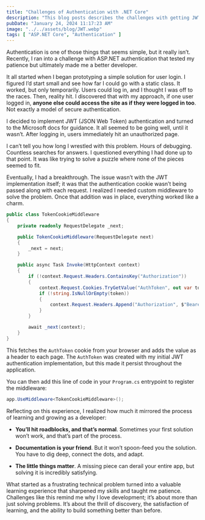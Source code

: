 ```yaml
---
title: "Challenges of Authentication with .NET Core"
description: "This blog posts describes the challenges with getting JWT authentication working with .NET Core and Razor Pages."
pubDate: "January 24, 2024 11:17:23 AM"
image: "../../assets/blog/JWT.webp"
tags: [ "ASP.NET Core", "Authentication" ]
---
```


Authentication is one of those things that seems simple, but it really isn’t. Recently, I ran into a challenge with
ASP.NET
authentication that tested my patience but ultimately made me a better developer.

It all started when I began prototyping a simple solution for user login. I figured I’d start small and see how far I
could go with a static class. It worked, but only temporarily. Users could log in, and I thought I was off to the races.
Then, reality hit. I discovered that with my approach, if one user logged in, **anyone else could access the site as if
they were logged in too**. Not exactly a model of secure authentication.

I decided to implement JWT (JSON Web Token) authentication and turned to the Microsoft docs for guidance. It all seemed
to be going well, until it wasn’t. After logging in, users immediately hit an unauthorized page.

I can’t tell you how long I wrestled with this problem. Hours of debugging. Countless searches for answers. I questioned
everything I had done up to that point. It was like trying to solve a puzzle where none of the pieces seemed to fit.

Eventually, I had a breakthrough. The issue wasn’t with the JWT implementation itself; it was that the authentication
cookie wasn’t being passed along with each request. I realized I needed custom middleware to solve the problem. Once
that addition was in place, everything worked like a charm.

```csharp
public class TokenCookieMiddleware
{
    private readonly RequestDelegate _next;

    public TokenCookieMiddleware(RequestDelegate next)
    {
        _next = next;
    }

    public async Task Invoke(HttpContext context)
    {
        if (!context.Request.Headers.ContainsKey("Authorization"))
        {
            context.Request.Cookies.TryGetValue("AuthToken", out var token);
            if (!string.IsNullOrEmpty(token))
            {
                context.Request.Headers.Append("Authorization", $"Bearer {token}");
            }
        }

        await _next(context);
    }
}
```

This fetches the `AuthToken` cookie from your browser and adds the value as a header to each page. The `AuthToken` was
created with my initial JWT authentication implementation, but this made it persist throughout the application.

You can then add this line of code in your `Program.cs` entrypoint to register the middleware:

```csharp
app.UseMiddleware<TokenCookieMiddleware>();
```

Reflecting on this experience, I realized how much it mirrored the process of learning and growing as a developer:

- **You’ll hit roadblocks, and that’s normal**. Sometimes your first solution won’t work, and that’s part of the
  process.

- **Documentation is your friend**. But it won’t spoon-feed you the solution. You have to dig deep, connect the dots,
  and adapt.

- **The little things matter**. A missing piece can derail your entire app, but solving it is incredibly satisfying.

What started as a frustrating technical problem turned into a valuable learning experience that sharpened my skills and
taught me patience. Challenges like this remind me why I love development; it’s about more than just solving problems.
It’s about the thrill of discovery, the satisfaction of learning, and the ability to build something better than before.
